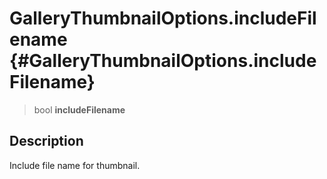 GalleryThumbnailOptions.includeFilename {#GalleryThumbnailOptions.includeFilename}
=======================================

> bool **includeFilename**

Description
-----------

Include file name for thumbnail.
